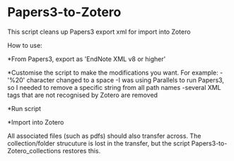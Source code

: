 # Papers3-to-Zotero
This script cleans up Papers3 export xml for import into Zotero

How to use:

*From Papers3, export as 'EndNote XML v8 or higher'

*Customise the script to make the modifications you want. For example:
-'%20' character changed to a space
-I was using Parallels to run Papers3, so I needed to remove a specific string from all path names
-several XML tags that are not recognised by Zotero are removed

*Run script

*Import into Zotero

All associated files (such as pdfs) should also transfer across. The collection/folder strucuture is lost in the transfer, but the script Papers3-to-Zotero_collections restores this.
